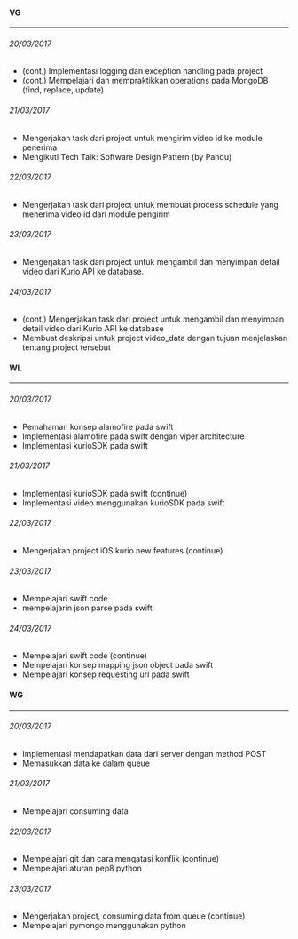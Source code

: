 #### VG
---

###### 20/03/2017
* (cont.) Implementasi logging dan exception handling pada project
* (cont.) Mempelajari dan mempraktikkan operations pada MongoDB (find, replace, update)

###### 21/03/2017
* Mengerjakan task dari project untuk mengirim video id ke module penerima
* Mengikuti Tech Talk: Software Design Pattern (by Pandu)

###### 22/03/2017
* Mengerjakan task dari project untuk membuat process schedule yang menerima video id dari module pengirim

###### 23/03/2017
* Mengerjakan task dari project untuk mengambil dan menyimpan detail video dari Kurio API ke database.

###### 24/03/2017
* (cont.) Mengerjakan task dari project untuk mengambil dan menyimpan detail video dari Kurio API ke database
* Membuat deskripsi untuk project video_data dengan tujuan menjelaskan tentang project tersebut

#### WL
---

###### 20/03/2017
* Pemahaman konsep alamofire pada swift
* Implementasi alamofire pada swift dengan viper architecture
* Implementasi kurioSDK pada swift

###### 21/03/2017
* Implementasi kurioSDK pada swift (continue)
* Implementasi video menggunakan kurioSDK pada swift


###### 22/03/2017
* Mengerjakan project iOS kurio new features (continue)

###### 23/03/2017
* Mempelajari swift code
* mempelajarin json parse pada swift

###### 24/03/2017
* Mempelajari swift code (continue)
* Mempelajari konsep mapping json object pada swift
* Mempelajari konsep requesting url pada swift


#### WG
---

###### 20/03/2017
* Implementasi mendapatkan data dari server dengan method POST
* Memasukkan data ke dalam queue

###### 21/03/2017
* Mempelajari consuming data

###### 22/03/2017
* Mempelajari git dan cara mengatasi konflik (continue)
* Mempelajari aturan pep8 python

###### 23/03/2017
* Mengerjakan project, consuming data from queue (continue)
* Mempelajari pymongo menggunakan python
